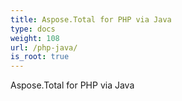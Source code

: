 ```yaml
---
title: Aspose.Total for PHP via Java
type: docs
weight: 108
url: /php-java/
is_root: true
---
```


Aspose.Total for PHP via Java


